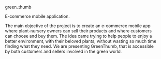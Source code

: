 green_thumb

E-commerce mobile application.

The main objective of the project is to create an e-commerce mobile app where plant-nursery owners can sell their products and where customers can choose and buy them. The idea came trying to help people to enjoy a better environment, with their beloved plants, without wasting so much time finding what they need. We are presenting GreenThumb, that is accessible by both customers and sellers involved in the green world.
